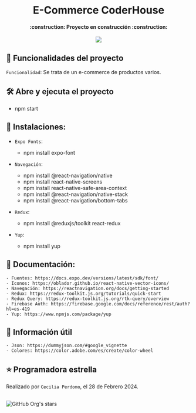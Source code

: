 <h1 align="center"> E-Commerce CoderHouse </h1>

<h4 align="center">
    :construction: Proyecto en construcción :construction:
</h4>

<p align="center">
   <img src="https://img.shields.io/badge/STATUS-EN%20DESAROLLO-green">
</p>

## :hammer: Funcionalidades del proyecto
`Funcionalidad`: Se trata de un e-commerce de productos varios.

## 🛠️ Abre y ejecuta el proyecto
- npm start

## 📱 Instalaciones: 
- `Expo Fonts`: 
    - npm install expo-font

- `Navegación`: 
    - npm install @react-navigation/native
    - npm install react-native-screens 
    - npm install react-native-safe-area-context
    - npm install @react-navigation/native-stack
    - npm install @react-navigation/bottom-tabs

- `Redux`:
    - npm install @reduxjs/toolkit react-redux

- `Yup`:
    - npm install yup

## 📃 Documentación: 
    - Fuentes: https://docs.expo.dev/versions/latest/sdk/font/
    - Iconos: https://oblador.github.io/react-native-vector-icons/
    - Navegación: https://reactnavigation.org/docs/getting-started
    - Redux: https://redux-toolkit.js.org/tutorials/quick-start
    - Redux Query: https://redux-toolkit.js.org/rtk-query/overview
    - Firebase Auth: https://firebase.google.com/docs/reference/rest/auth?hl=es-419
    - Yup: https://www.npmjs.com/package/yup

## 📖 Información útil
    - Json: https://dummyjson.com/#google_vignette
    - Colores: https://color.adobe.com/es/create/color-wheel

## ⭐ Programadora estrella
Realizado por `Cecilia Perdomo`, el 28 de Febrero 2024. 

##
![GitHub Org's stars](https://img.shields.io/github/stars/camilafernanda?style=social)